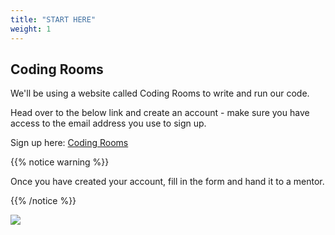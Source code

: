 ```yaml
---
title: "START HERE"
weight: 1
---
```


## Coding Rooms

We'll be using a website called Coding Rooms to write and run our code.

Head over to the below link and create an account - make sure you have access to the email address you use to sign up.

Sign up here: [Coding Rooms](https://www.codingrooms.com/)

{{% notice warning %}}

Once you have created your account, fill in the form and hand it to a mentor.

{{% /notice %}}

![](../../images/coding-rooms.png)

